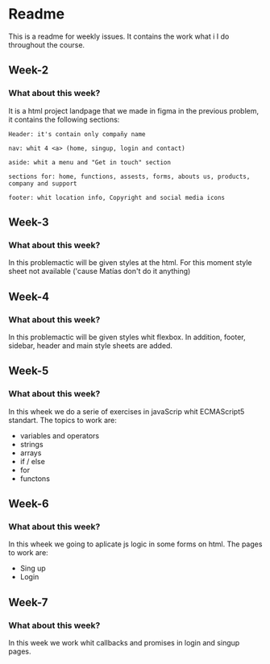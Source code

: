 # Readme

This is a readme for weekly issues. It contains the work what i I do throughout the course.

## Week-2

### What about this week?

It is a html project landpage that we made in figma in the previous problem, it contains the following sections:
```
Header: it's contain only compañy name
````
```
nav: whit 4 <a> (home, singup, login and contact)
```
```
aside: whit a menu and "Get in touch" section
```
```
sections for: home, functions, assests, forms, abouts us, products, company and support
```
```
footer: whit location info, Copyright and social media icons
````

## Week-3

### What about this week?

In this problemactic will be given styles at the html. For this moment style sheet not available ('cause Matías don't do it anything)

## Week-4

### What about this week?

In this problemactic will be given styles whit flexbox. 
In addition, footer, sidebar, header and main style sheets are added.

## Week-5

### What about this week?

In this wheek we do a serie of exercises in javaScrip whit ECMAScript5 standart. The topics to work are:

- variables and operators
- strings
- arrays
- if / else
- for
- functons

## Week-6

### What about this week?

In this wheek we going to aplicate js logic in some forms on html. The pages to work are:
- Sing up
- Login

## Week-7

### What about this week?

In this week we work whit callbacks and promises in login and singup pages.

